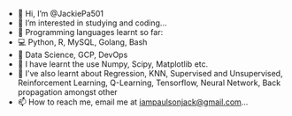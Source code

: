 - 👋 Hi, I’m @JackiePa501
- 👀 I’m interested in studying and coding...
- 🌱 Programming languages learnt so far:
- 💻 Python, R, MySQL, Golang, Bash
- 💞️ Data Science, GCP, DevOps
- 💙 I have learnt the use Numpy, Scipy, Matplotlib etc.
- 🌈 I've also learnt about Regression, KNN, Supervised and Unsupervised,
     Reinforcement Learning, Q-Learning, Tensorflow, Neural Network, Back propagation amongst other
- 📫 How to reach me, email me at iampaulsonjack@gmail.com...

<!---
JackiePa501/JackiePa501 is a ✨ special ✨ repository because its `README.md` (this file) appears on your GitHub profile.
You can click the Preview link to take a look at your changes.
--->
